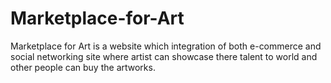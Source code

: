 # Marketplace-for-Art
Marketplace for Art is a website which integration of both e-commerce and social networking site where artist can showcase there talent to world and other people can buy the artworks. 
